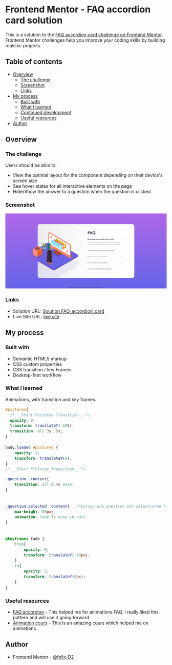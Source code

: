 # Frontend Mentor - FAQ accordion card solution

This is a solution to the [FAQ accordion card challenge on Frontend Mentor](https://www.frontendmentor.io/challenges/faq-accordion-card-XlyjD0Oam). Frontend Mentor challenges help you improve your coding skills by building realistic projects. 

## Table of contents

- [Overview](#overview)
  - [The challenge](#the-challenge)
  - [Screenshot](#screenshot)
  - [Links](#links)
- [My process](#my-process)
  - [Built with](#built-with)
  - [What I learned](#what-i-learned)
  - [Continued development](#continued-development)
  - [Useful resources](#useful-resources)
- [Author](#author)


## Overview

### The challenge

Users should be able to:

- View the optimal layout for the component depending on their device's screen size
- See hover states for all interactive elements on the page
- Hide/Show the answer to a question when the question is clicked

### Screenshot

![](/images/screenshot.png)


### Links

- Solution URL: [Solution FAQ_accordion_card](https://github.com/felix-D2/FAQ_accordion_card)
- Live Site URL: [live site](https://felix-d2.github.io/FAQ_accordion_card/)

## My process

### Built with

- Semantic HTML5 markup
- CSS custom properties
- CSS transition / key Frames
- Desktop-first workflow

### What I learned

Animations, with transition and key frames.


```css
#pictures{
  /* __Start Pictures Transition__ */
  opacity: 0;
  transform: translateY(-10%);
  transition: all 3s .5s;
}

body.loaded #pictures {
    opacity: 1;
    transform: translateY(0);
}
/* __Start Pictures Transition__ */
```
```css
.question .content{
    transition: all 0.4s ease;
}


.question.selected .content{   /*Lorsqu'une question est selectionée */
    max-height: 80px;
    animation: fade 1s ease-in-out;
}


@keyframes fade {
    from{
        opacity: 0;
        transform: translateY(-10px);
    }
    to{
        opacity: 1;
        transform: translateY(0px);
    }
}
```


### Useful resources

- [FAQ accordion](https://www.youtube.com/watch?v=4qnWreynXLU) - This helped me for animations FAQ. I really liked this pattern and will use it going forward.
- [Animation cours](https://openclassrooms.com/fr/courses/5919246-creez-des-animations-css-modernes) - This is an amazing cours which helped me on animations.

## Author

- Frontend Mentor - [@felix-D2](https://www.frontendmentor.io/profile/felix-D2)

